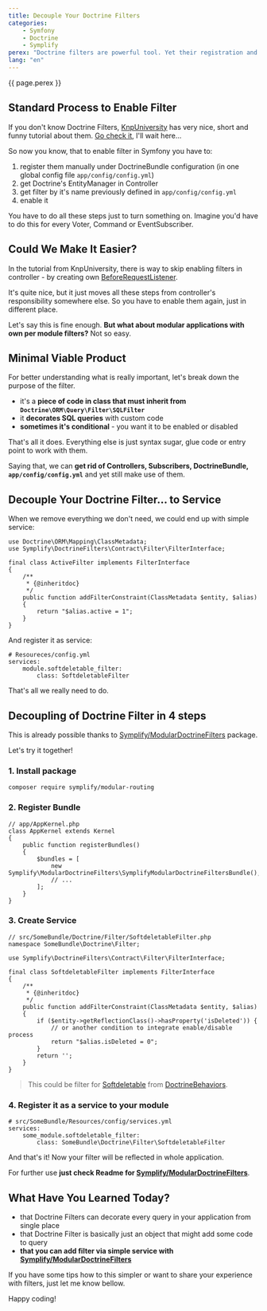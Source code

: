 ```yaml
---
title: Decouple Your Doctrine Filters
categories:
    - Symfony
    - Doctrine
    - Symplify
perex: "Doctrine filters are powerful tool. Yet their registration and management are bit overcomplicated. Today I will show you how to decouple them to standalone services that can take care of everything you need." 
lang: "en"
---
```



<p class="perex">{{ page.perex }}</p>
  
## Standard Process to Enable Filter

If you don't know Doctrine Filters, [KnpUniversity](https://knpuniversity.com/) has very nice, short and funny tutorial about them. [Go check it](https://knpuniversity.com/screencast/doctrine-queries/filters), I'll wait here...

So now you know, that to enable filter in Symfony you have to:

1. register them manually under DoctrineBundle configuration (in one global config file `app/config/config.yml`)
2. get Doctrine's EntityManager in Controller
3. get filter by it's name previously defined in `app/config/config.yml`
4. enable it

You have to do all these steps just to turn something on. Imagine you'd have to do this for every Voter, Command or EventSubscriber. 


## Could We Make It Easier?

In the tutorial from KnpUniversity, there is way to skip enabling filters in controller - by creating own [BeforeRequestListener](https://knpuniversity.com/screencast/doctrine-queries/filters#enabling-a-filter-globally). 

It's quite nice, but it just moves all these steps from controller's responsibility somewhere else. So you have to enable them again, just in different place.

Let's say this is fine enough. **But what about modular applications with own per module filters?** Not so easy.


## Minimal Viable Product

For better understanding what is really important, let's break down the purpose of the filter. 

- it's a **piece of code in class that must inherit from `Doctrine\ORM\Query\Filter\SQLFilter`**
- it **decorates SQL queries** with custom code
- **sometimes it's conditional** - you want it to be enabled or disabled

That's all it does. Everything else is just syntax sugar, glue code or entry point to work with them.
 
Saying that, we can **get rid of Controllers, Subscribers, DoctrineBundle, `app/config/config.yml`** and yet still make use of them. 


## Decouple Your Doctrine Filter... to Service

When we remove everything we don't need, we could end up with simple service:

```language-php
use Doctrine\ORM\Mapping\ClassMetadata;
use Symplify\DoctrineFilters\Contract\Filter\FilterInterface;

final class ActiveFilter implements FilterInterface
{
    /**
     * {@inheritdoc}
     */
    public function addFilterConstraint(ClassMetadata $entity, $alias)
    {
        return "$alias.active = 1";
    }
}
```

And register it as service:

```language-yaml
# Resoureces/config.yml
services:
    module.softdeletable_filter:
        class: SoftdeletableFilter
```

That's all we really need to do.

## Decoupling of Doctrine Filter in 4 steps

This is already possible thanks to [Symplify/ModularDoctrineFilters](https://github.com/Symplify/ModularDoctrineFilters) package.

Let's try it together!

### 1. Install package

```language-bash
composer require symplify/modular-routing
```

### 2. Register Bundle

```language-php
// app/AppKernel.php
class AppKernel extends Kernel
{
    public function registerBundles()
    {
        $bundles = [
            new Symplify\ModularDoctrineFilters\SymplifyModularDoctrineFiltersBundle(),
            // ...
        ];
    }
}
```

### 3. Create Service

```language-php
// src/SomeBundle/Doctrine/Filter/SoftdeletableFilter.php
namespace SomeBundle\Doctrine\Filter;

use Symplify\DoctrineFilters\Contract\Filter\FilterInterface;

final class SoftdeletableFilter implements FilterInterface
{
    /**
     * {@inheritdoc}
     */
    public function addFilterConstraint(ClassMetadata $entity, $alias)
    {
        if ($entity->getReflectionClass()->hasProperty('isDeleted')) { 
            // or another condition to integrate enable/disable process
            return "$alias.isDeleted = 0";
        }
        return '';
    }
}
```

> This could be filter for [Softdeletable](https://github.com/KnpLabs/DoctrineBehaviors#softDeletable) from [DoctrineBehaviors](https://github.com/KnpLabs/DoctrineBehaviors).

### 4. Register it as a service to your module

```language-yaml
# src/SomeBundle/Resources/config/services.yml
services:
    some_module.softdeletable_filter:
        class: SomeBundle\Doctrine\Filter\SoftdeletableFilter
```

And that's it! Now your filter will be reflected in whole application.

For further use **just check Readme for [Symplify/ModularDoctrineFilters](https://github.com/Symplify/ModularDoctrineFilters)**.


## What Have You Learned Today?

- that Doctrine Filters can decorate every query in your application from single place
- that Doctrine Filter is basically just an object that might add some code to query
- **that you can add filter via simple service with [Symplify/ModularDoctrineFilters](https://github.com/Symplify/ModularDoctrineFilters)**   

If you have some tips how to this simpler or want to share your experience with filters, just let me know bellow.

Happy coding!
